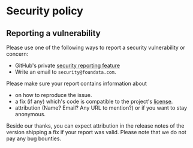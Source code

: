 # Security policy

## Reporting a vulnerability

Please use one of the following ways to report a security vulnerability or concern:

* GitHub's private [security reporting feature](https://github.com/foundata/chocolatey-sendmouseclick.extension/security/advisories/new)
* Write an email to `security@foundata.com`.

Please make sure your report contains information about

* on how to reproduce the issue.
* a fix (if any) which's code is compatible to the project's [license](./LICENSE).
* attribution (Name? Email? Any URL to mention?) or if you want to stay anonymous.

Beside our thanks, you can expect attribution in the release notes of the version shipping a fix if your report was valid. Please note that we do not pay any bug bounties.